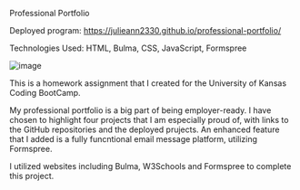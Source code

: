 Professional Portfolio

Deployed program: https://julieann2330.github.io/professional-portfolio/

Technologies Used: HTML, Bulma, CSS, JavaScript, Formspree

![image](https://user-images.githubusercontent.com/64329660/89452201-e0e22b80-d722-11ea-9572-78651c290748.png)

This is a homework assignment that I created for the University of Kansas Coding BootCamp. 

My professional portfolio is a big part of being employer-ready. I have chosen to highlight four projects that I am especially proud of, with links to the GitHub repositories and the deployed prujects. An enhanced feature that I added is a fully funcntional email message platform, utilizing Formspree.

I utilized websites including Bulma, W3Schools and Formspree to complete this project.
